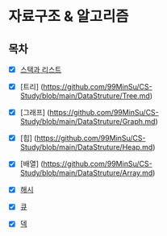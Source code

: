 # 자료구조 & 알고리즘

## 목차

* [x] [스택과 리스트](https://github.com/99MinSu/CS-Study/blob/main/DataStruture/Stack&List.md)

* [x] [트리] (https://github.com/99MinSu/CS-Study/blob/main/DataStruture/Tree.md)

* [x] [그래프] (https://github.com/99MinSu/CS-Study/blob/main/DataStruture/Graph.md)

* [x] [힙] (https://github.com/99MinSu/CS-Study/blob/main/DataStruture/Heap.md)

* [x] [배열] (https://github.com/99MinSu/CS-Study/blob/main/DataStruture/Array.md)

* [x] [해시](https://github.com/99MinSu/CS-Study/blob/main/DataStruture/Hash.md)

* [x] [큐](https://github.com/99MinSu/CS-Study/blob/main/DataStruture/Queue.md)

* [x] [덱](https://github.com/99MinSu/CS-Study/blob/main/DataStruture/Dequeue.md)


